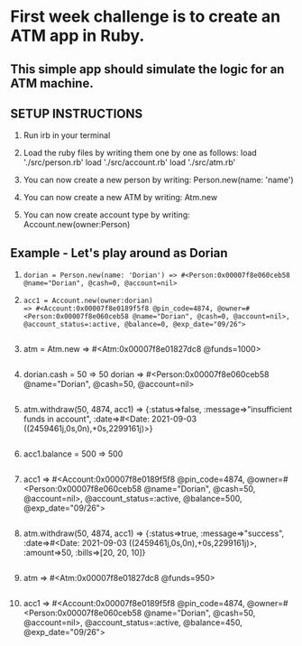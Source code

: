 # First week challenge is to create an ATM app in Ruby.

## This simple app should simulate the logic for an ATM machine.

## SETUP INSTRUCTIONS

1. Run irb in your terminal

2. Load the ruby files by writing them one by one as follows:
   load './src/person.rb'
   load './src/account.rb'
   load './src/atm.rb'

3. You can now create a new person by writing:
   Person.new(name: 'name')

4. You can now create a new ATM by writing:
   Atm.new

5. You can now create account type by writing:
   Account.new(owner:Person)

## Example - Let's play around as Dorian

1.  ```
    dorian = Person.new(name: 'Dorian') => #<Person:0x00007f8e060ceb58 @name="Dorian", @cash=0, @account=nil>

    ```

2.  ```
    acc1 = Account.new(owner:dorian)
    => #<Account:0x00007f8e0189f5f8 @pin_code=4874, @owner=#<Person:0x00007f8e060ceb58 @name="Dorian", @cash=0, @account=nil>, @account_status=:active, @balance=0, @exp_date="09/26">
    ```

    ```

    ```

3.  atm = Atm.new
    => #<Atm:0x00007f8e01827dc8 @funds=1000>

    ```

    ```

4.  dorian.cash = 50
    => 50
    dorian
    => #<Person:0x00007f8e060ceb58 @name="Dorian", @cash=50, @account=nil>

    ```

    ```

5.  atm.withdraw(50, 4874, acc1)
    => {:status=>false, :message=>"insufficient funds in account", :date=>#<Date: 2021-09-03 ((2459461j,0s,0n),+0s,2299161j)>}

    ```

    ```

6.  acc1.balance = 500
    => 500

    ```

    ```

7.  acc1
    => #<Account:0x00007f8e0189f5f8 @pin_code=4874, @owner=#<Person:0x00007f8e060ceb58 @name="Dorian", @cash=50, @account=nil>, @account_status=:active, @balance=500, @exp_date="09/26">

    ```

    ```

8.  atm.withdraw(50, 4874, acc1)
    => {:status=>true, :message=>"success", :date=>#<Date: 2021-09-03 ((2459461j,0s,0n),+0s,2299161j)>, :amount=>50, :bills=>[20, 20, 10]}

    ```

    ```

9.  atm
    => #<Atm:0x00007f8e01827dc8 @funds=950>

    ```

    ```

10. acc1
    => #<Account:0x00007f8e0189f5f8 @pin_code=4874, @owner=#<Person:0x00007f8e060ceb58 @name="Dorian", @cash=50, @account=nil>, @account_status=:active, @balance=450, @exp_date="09/26">
    ```

    ```
